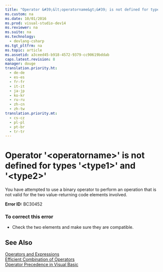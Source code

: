 ```yaml
---
title: "Operator &#39;&lt;operatorname&gt;&#39; is not defined for types &#39;&lt;type1&gt;&#39; and &#39;&lt;type2&gt;&#39;"
ms.custom: na
ms.date: 10/01/2016
ms.prod: visual-studio-dev14
ms.reviewer: na
ms.suite: na
ms.technology: 
  - devlang-csharp
ms.tgt_pltfrm: na
ms.topic: article
ms.assetid: a3ceed45-b918-4572-9379-cc90619bddab
caps.latest.revision: 8
manager: douge
translation.priority.ht: 
  - de-de
  - es-es
  - fr-fr
  - it-it
  - ja-jp
  - ko-kr
  - ru-ru
  - zh-cn
  - zh-tw
translation.priority.mt: 
  - cs-cz
  - pl-pl
  - pt-br
  - tr-tr
---
```

# Operator &#39;&lt;operatorname&gt;&#39; is not defined for types &#39;&lt;type1&gt;&#39; and &#39;&lt;type2&gt;&#39;
You have attempted to use a binary operator to perform an operation that is not valid for the two value-returning code elements involved.  
  
 **Error ID:** BC30452  
  
### To correct this error  
  
-   Check the two elements and make sure they are compatible.  
  
## See Also  
 [Operators and Expressions](../Topic/Operators%20and%20Expressions%20in%20Visual%20Basic.md)   
 [Efficient Combination of Operators](../Topic/Efficient%20Combination%20of%20Operators%20\(Visual%20Basic\).md)   
 [Operator Precedence in Visual Basic](../Topic/Operator%20Precedence%20in%20Visual%20Basic.md)